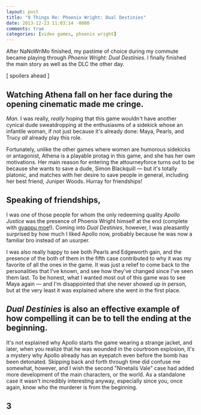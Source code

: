 ```yaml
---
layout: post
title: "9 Things Re: Phoenix Wright: Dual Destinies"
date: 2013-12-23 11:03:14 -0800
comments: true
categories: [video games, phoenix wright]
---
```


After NaNoWriMo finished, my pastime of choice during my commute became playing through *Phoenix Wright: Dual Destinies*. I finally finished the main story as well as the DLC the other day.

[ spoilers ahead ]

## Watching Athena fall on her face during the opening cinematic made me cringe.
*Man.* I was really, *really* hoping that this game wouldn't have another cynical dude sweatdropping at the enthusiasms of a sidekick whose an infantile woman, if not just because it's already done: Maya, Pearls, and Trucy *all* already play this role.

Fortunately, unlike the other games where women are humorous sidekicks or antagonist, Athena is a playable protag in this game, and she has her own motivations. Her main reason for entering the attourneyforce turns out to be because she wants to save a dude, Simon Blackquill — but it's totally platonic, and matches with her desire to save people in general, including her best friend, Juniper Woods. Hurray for friendships!

## Speaking of friendships, 
I was one of those people for whom the only redeeming quality *Apollo Justice* was the presence of Phoenix Wright himself at the end (complete with <a href="http://www.japanator.com/survey-says-just-what-on-earth-is-gap-moe--13198.phtml">gyappu moe</a>!). Coming into *Dual Destinies*, however, I was pleasantly surprised by how much I liked Apollo now, probably because he was now a familiar bro instead of an usurper.

I was also really happy to see both Pearls and Edgeworth gain, and the presence of the both of them in the fifth case contributed to why it was my favorite of all the ones in the game. It was just a relief to come back to the personalities that I've known, and see how they've changed since I've seen them last. To be honest, what I wanted most out of this game was to see Maya again — and I'm disappointed that she never showed up in person, but at the very least it was explained where she went in the first place.


## *Dual Destinies* is also an effective example of how compelling it can be to tell the ending at the beginning.
It's not explained why Apollo starts the game wearing a strange jacket, and later, when you realize that he was wounded in the courtroom explosion, it's a mystery why Apollo already has an eyepatch even before the bomb has been detonated. Skipping back and forth through time did confuse me somewhat, however, and I wish the second "Ninetails Vale" case had added more development of the main characters, or the world. As a standalone case it wasn't incredibly interesting anyway, especially since you, once again, know who the murderer is from the beginning.

## 3


